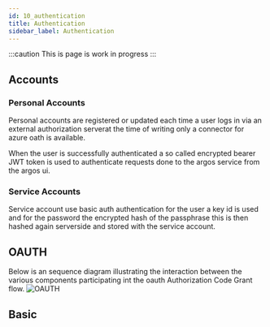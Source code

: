 ```yaml
---
id: 10_authentication
title: Authentication
sidebar_label: Authentication
---
```


:::caution
This is page is work in progress
:::
## Accounts
### Personal Accounts
Personal accounts are registered or updated each time a user logs in via an external authorization serverat the time of writing only a connector for azure oath is available.

When the user is successfully authenticated a so called encrypted bearer JWT token is used to authenticate requests done to the argos service from the argos ui.

### Service Accounts
Service account use basic auth authentication for the user a key id is used and for the password the encrypted hash of the passphrase this is then hashed again serverside and stored with the service account.

## OAUTH
Below is an sequence diagram illustrating the interaction between the various components participating int the oauth Authorization Code Grant flow.
![OAUTH](/img/plantuml/30_security_oauth.svg)
## Basic
